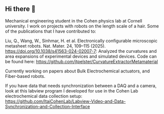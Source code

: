 ## Hi there 👋

Mechanical engineering student in the Cohen physics lab at Cornell university.
I work on projects with robots on the length scale of a hair.
Some of the publications that I have contributed to:

Liu, Q., Wang, W., Sinhmar, H. et al. Electronically configurable microscopic metasheet robots. Nat. Mater. 24, 109–115 (2025). https://doi.org/10.1038/s41563-024-02007-7:
Analyzed the curvatures and area expansions of experimental devices and simulated devices. Code can be found here: https://github.com/jtpelster/CurvatureExtractorMetamaterial

Currently working on papers about Bulk Electrochemical actuators, and Fiber-based robots.

If you have data that needs synchronization between a DAQ and a camera, look at this labview program I developed for use in the Cohen Lab electrochemical data collection setup:
https://github.com/ItaiCohenLab/Labview-Video-and-Data-Synchronization-and-Collection-Interface

<!--
**jtpelster/jtpelster** is a ✨ _special_ ✨ repository because its `README.md` (this file) appears on your GitHub profile.

Here are some ideas to get you started:

- 🔭 I’m currently working on ...
- 🌱 I’m currently learning ...
- 👯 I’m looking to collaborate on ...
- 🤔 I’m looking for help with ...
- 💬 Ask me about ...
- 📫 How to reach me: ...
- 😄 Pronouns: ...
- ⚡ Fun fact: ...
-->
